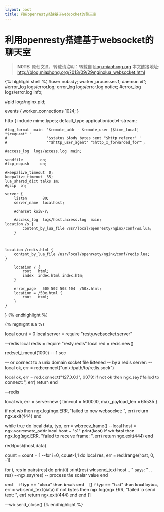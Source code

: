 ```yaml
---
layout: post
title: 利用openresty搭建基于websocket的聊天室
---
```


利用openresty搭建基于websocket的聊天室
=====================

> **NOTE:** 原创文章，转载请注明：转载自 [blog.miaohong.org](http://blog.miaohong.org/) 本文链接地址: http://blog.miaohong.org/2013/09/29/nginxlua_websocket.html



{% highlight shell %}
#user  nobody;
worker_processes  1;
daemon off;
#error_log  logs/error.log;
error_log  logs/error.log  notice;
#error_log  logs/error.log  info;

#pid        logs/nginx.pid;


events {
    worker_connections  1024;
}


http {
    include       mime.types;
    default_type  application/octet-stream;

    #log_format  main  '$remote_addr - $remote_user [$time_local] "$request" '
    #                  '$status $body_bytes_sent "$http_referer" '
    #                  '"$http_user_agent" "$http_x_forwarded_for"';

    #access_log  logs/access.log  main;

    sendfile        on;
    #tcp_nopush     on;

    #keepalive_timeout  0;
    keepalive_timeout  65;
    lua_shared_dict talks 1m;
    #gzip  on;

    server {
        listen       80;
        server_name  localhost;

        #charset koi8-r;

        #access_log  logs/host.access.log  main;
	location /s {
            content_by_lua_file /usr/local/openresty/nginx/conf/ws.lua; 
        }
	


	location /redis.html {
        content_by_lua_file /usr/local/openresty/nginx/conf/redis.lua;
    }
		
        location / {
            root   html;
            index  index.html index.htm;
        }

        error_page   500 502 503 504  /50x.html;
        location = /50x.html {
            root   html;
        }
    }

}
{% endhighlight %}


{% highlight lua %}

local count = 0
local server = require "resty.websocket.server"

--redis
local redis = require "resty.redis"
local red = redis:new()

red:set_timeout(1000) -- 1 sec

-- or connect to a unix domain socket file listened
-- by a redis server:
--     local ok, err = red:connect("unix:/path/to/redis.sock")

local ok, err = red:connect("127.0.0.1", 6379)
if not ok then
	ngx.say("failed to connect: ", err)
	return
end

--redis

local wb, err = server:new {
  timeout = 500000,
  max_payload_len = 65535
}

if not wb then
  ngx.log(ngx.ERR, "failed to new websocket: ", err)
  return ngx.exit(444)
end

while true do
  local data, typ, err = wb:recv_frame()
  --local host = ngx.var.remote_addr
  local host = "s1"
  print(host)
  if wb.fatal then
	ngx.log(ngx.ERR, "failed to receive frame: ", err)
	return ngx.exit(444)
  end
  
  red:lpush(host,data)
  
  count = count + 1
  --for i=0, count-1,1 do
  local res, err = red:lrange(host, 0, -1)

  for i, res in pairs(res) do
	print(i)
	print(res)
	wb:send_text(host .. " says: " .. res)
	--ngx.say(res)
	-- process the scalar value
  end
  

  end
 -- if typ == "close" then  break  end
--[[
  if typ == "text" then
	local bytes, err = wb:send_text(data)
	if not bytes then
	  ngx.log(ngx.ERR, "failed to send text: ", err)
	  return ngx.exit(444)
	end
  end
]]

--wb:send_close()
{% endhighlight %}

